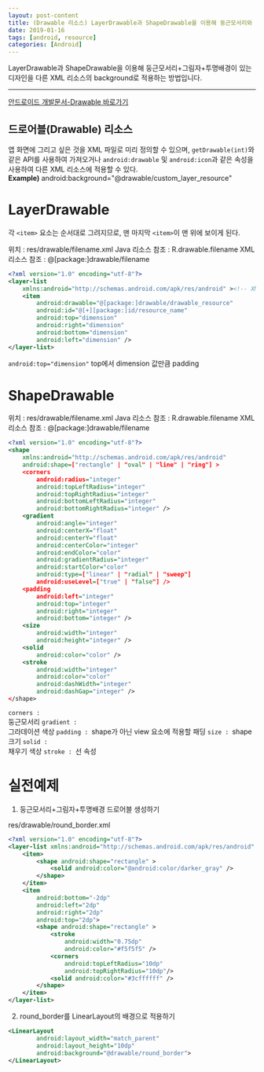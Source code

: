 ```yaml
---
layout: post-content
title: (Drawable 리소스) LayerDrawable과 ShapeDrawable을 이용해 둥근모서리와 그림자 있는 배경 만들기.
date: 2019-01-16
tags: [android, resource]
categories: [Android]
---
```


LayerDrawable과 ShapeDrawable을 이용해 둥근모서리+그림자+투명배경이 있는 디자인을 다른 XML 리소스의 background로 적용하는 방법입니다.

---

[안드로이드 개발문서-Drawable 바로가기](https://developer.android.com/guide/topics/resources/drawable-resource?hl=ko)

## 드로어블(Drawable) 리소스
앱 화면에 그리고 싶은 것을 XML 파일로 미리 정의할 수 있으며, <code class="codetainer">getDrawable(int)</code>와 같은 API를 사용하여 가져오거나 
<code class="codetainer">android:drawable</code> 및 <code class="codetainer">android:icon</code>과 같은 속성을 사용하여 다른 XML 리소스에 적용할 수 있다.     
<span class="clr-grey">**Example)** android:background="@drawable/custom_layer_resource"</span>

# LayerDrawable
각 `<item>` 요소는 순서대로 그려지므로, 맨 마지막 `<item>`이 맨 위에 보이게 된다.    

<span class="li-nonicon">위치 : res/drawable/filename.xml</span>
<span class="li-nonicon">Java 리소스 참조 : R.drawable.filename</span>
<span class="li-nonicon">XML 리소스 참조 : @[package:]drawable/filename</span>

```xml
<?xml version="1.0" encoding="utf-8"?>
<layer-list
    xmlns:android="http://schemas.android.com/apk/res/android" ><!-- XML 네임스페이스 정의 필수 -->
    <item
        android:drawable="@[package:]drawable/drawable_resource"
        android:id="@[+][package:]id/resource_name"
        android:top="dimension"
        android:right="dimension"
        android:bottom="dimension"
        android:left="dimension" /> 
</layer-list>
```
<span class="li-icon"><code class="codetainer">android:top="dimension"</code> top에서 dimension 값만큼 padding</span>

# ShapeDrawable

<span class="li-nonicon">위치 : res/drawable/filename.xml</span>
<span class="li-nonicon">Java 리소스 참조 : R.drawable.filename</span>
<span class="li-nonicon">XML 리소스 참조 : @[package:]drawable/filename</span>

```xml
<?xml version="1.0" encoding="utf-8"?>
<shape
    xmlns:android="http://schemas.android.com/apk/res/android"
    android:shape=["rectangle" | "oval" | "line" | "ring"] >
    <corners
        android:radius="integer"
        android:topLeftRadius="integer"
        android:topRightRadius="integer"
        android:bottomLeftRadius="integer"
        android:bottomRightRadius="integer" />
    <gradient
        android:angle="integer"
        android:centerX="float"
        android:centerY="float"
        android:centerColor="integer"
        android:endColor="color"
        android:gradientRadius="integer"
        android:startColor="color"
        android:type=["linear" | "radial" | "sweep"]
        android:useLevel=["true" | "false"] />
    <padding
        android:left="integer"
        android:top="integer"
        android:right="integer"
        android:bottom="integer" />
    <size
        android:width="integer"
        android:height="integer" />
    <solid
        android:color="color" />
    <stroke
        android:width="integer"
        android:color="color"
        android:dashWidth="integer"
        android:dashGap="integer" />
</shape>
```
<span class="li-icon"><code class="codetainer">corners : </code>둥근모서리</span>
<span class="li-icon"><code class="codetainer">gradient : </code>그라데이션 색상</span>
<span class="li-icon"><code class="codetainer">padding : </code>shape가 아닌 view 요소에 적용할 패딩</span>
<span class="li-icon"><code class="codetainer">size : </code>shape 크기</span>
<span class="li-icon"><code class="codetainer">solid : </code>채우기 색상</span>
<span class="li-icon"><code class="codetainer">stroke : </code>선 속성</span>

# 실전예제

1) 둥근모서리+그림자+투명배경 드로어블 생성하기     

res/drawable/round_border.xml
```xml
<?xml version="1.0" encoding="utf-8"?>
<layer-list xmlns:android="http://schemas.android.com/apk/res/android" >
    <item>
        <shape android:shape="rectangle" >            
            <solid android:color="@android:color/darker_gray" />
        </shape>
    </item>
    <item
        android:bottom="-2dp"
        android:left="2dp"
        android:right="2dp"
        android:top="2dp">
        <shape android:shape="rectangle" >
            <stroke
                android:width="0.75dp"
                android:color="#f5f5f5" />
            <corners
                android:topLeftRadius="10dp"
                android:topRightRadius="10dp"/>
            <solid android:color="#3cffffff" />
        </shape>
    </item>
</layer-list>
```
2) round_border를 LinearLayout의 배경으로 적용하기
```xml
<LinearLayout
        android:layout_width="match_parent"
        android:layout_height="10dp"
        android:background="@drawable/round_border">
</LinearLayout>
```